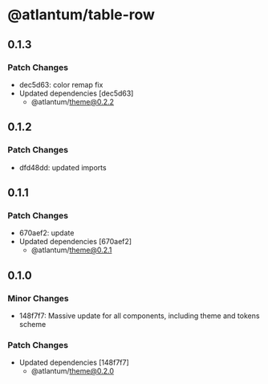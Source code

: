 # @atlantum/table-row

## 0.1.3

### Patch Changes

-   dec5d63: color remap fix
-   Updated dependencies [dec5d63]
    -   @atlantum/theme@0.2.2

## 0.1.2

### Patch Changes

-   dfd48dd: updated imports

## 0.1.1

### Patch Changes

-   670aef2: update
-   Updated dependencies [670aef2]
    -   @atlantum/theme@0.2.1

## 0.1.0

### Minor Changes

-   148f7f7: Massive update for all components, including theme and tokens scheme

### Patch Changes

-   Updated dependencies [148f7f7]
    -   @atlantum/theme@0.2.0
